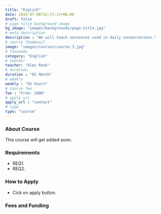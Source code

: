 ```yaml
---
title: "English"
date: 2019-07-06T15:27:17+06:00
draft: false
# page title background image
bg_image: "images/backgrounds/page-title.jpg"
# meta description
description : "We will teach sentences used in daily conversations."
# course thumbnail
image: "images/courses/course-3.jpg"
# taxonomy
category: "English"
# teacher
teacher: "Alex Rook"
# duration
duration : "01 Month"
# weekly
weekly : "03 hours"
# course fee
fee : "From: 1000"
# apply url
apply_url : "contact"
# type
type: "course"
---
```



### About Course

This course will get added soon.</p>

### Requirements



* REQ1.
* REQ2.



### How to Apply

* Cick on apply button.


### Fees and Funding

